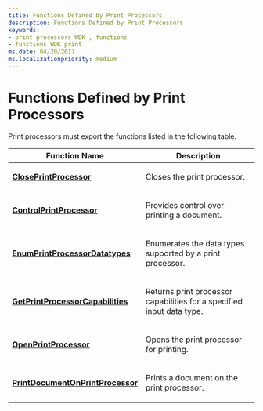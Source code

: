 ```yaml
---
title: Functions Defined by Print Processors
description: Functions Defined by Print Processors
keywords:
- print processors WDK , functions
- functions WDK print
ms.date: 04/20/2017
ms.localizationpriority: medium
---
```


# Functions Defined by Print Processors





Print processors must export the functions listed in the following table.

<table>
<colgroup>
<col width="50%" />
<col width="50%" />
</colgroup>
<thead>
<tr class="header">
<th>Function Name</th>
<th>Description</th>
</tr>
</thead>
<tbody>
<tr class="odd">
<td><p><a href="/windows-hardware/drivers/ddi/winsplp/nf-winsplp-closeprintprocessor" data-raw-source="[&lt;strong&gt;ClosePrintProcessor&lt;/strong&gt;](/windows-hardware/drivers/ddi/winsplp/nf-winsplp-closeprintprocessor)"><strong>ClosePrintProcessor</strong></a></p></td>
<td><p>Closes the print processor.</p></td>
</tr>
<tr class="even">
<td><p><a href="/windows-hardware/drivers/ddi/winsplp/nf-winsplp-controlprintprocessor" data-raw-source="[&lt;strong&gt;ControlPrintProcessor&lt;/strong&gt;](/windows-hardware/drivers/ddi/winsplp/nf-winsplp-controlprintprocessor)"><strong>ControlPrintProcessor</strong></a></p></td>
<td><p>Provides control over printing a document.</p></td>
</tr>
<tr class="odd">
<td><p><a href="/windows-hardware/drivers/ddi/winspool/nf-winspool-enumprintprocessordatatypesa" data-raw-source="[&lt;strong&gt;EnumPrintProcessorDatatypes&lt;/strong&gt;](/windows-hardware/drivers/ddi/winspool/nf-winspool-enumprintprocessordatatypesa)"><strong>EnumPrintProcessorDatatypes</strong></a></p></td>
<td><p>Enumerates the data types supported by a print processor.</p></td>
</tr>
<tr class="even">
<td><p><a href="/windows-hardware/drivers/ddi/winsplp/nf-winsplp-getprintprocessorcapabilities" data-raw-source="[&lt;strong&gt;GetPrintProcessorCapabilities&lt;/strong&gt;](/windows-hardware/drivers/ddi/winsplp/nf-winsplp-getprintprocessorcapabilities)"><strong>GetPrintProcessorCapabilities</strong></a></p></td>
<td><p>Returns print processor capabilities for a specified input data type.</p></td>
</tr>
<tr class="odd">
<td><p><a href="/windows-hardware/drivers/ddi/winsplp/nf-winsplp-openprintprocessor" data-raw-source="[&lt;strong&gt;OpenPrintProcessor&lt;/strong&gt;](/windows-hardware/drivers/ddi/winsplp/nf-winsplp-openprintprocessor)"><strong>OpenPrintProcessor</strong></a></p></td>
<td><p>Opens the print processor for printing.</p></td>
</tr>
<tr class="even">
<td><p><a href="/windows-hardware/drivers/ddi/winsplp/nf-winsplp-printdocumentonprintprocessor" data-raw-source="[&lt;strong&gt;PrintDocumentOnPrintProcessor&lt;/strong&gt;](/windows-hardware/drivers/ddi/winsplp/nf-winsplp-printdocumentonprintprocessor)"><strong>PrintDocumentOnPrintProcessor</strong></a></p></td>
<td><p>Prints a document on the print processor.</p></td>
</tr>
</tbody>
</table>

 

